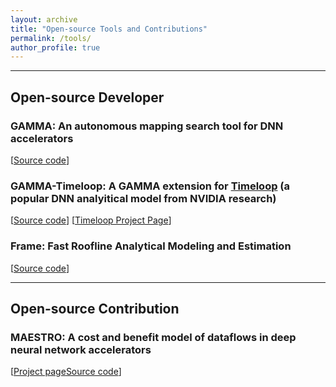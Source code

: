 ```yaml
---
layout: archive
title: "Open-source Tools and Contributions"
permalink: /tools/
author_profile: true
---
```


-----

## Open-source Developer

### GAMMA: An autonomous mapping search tool for DNN accelerators
[[Source code](https://github.com/maestro-project/gamma)]

### GAMMA-Timeloop: A GAMMA extension for [Timeloop](https://github.com/NVlabs/timeloop) (a popular DNN analyitical model from NVIDIA research) 
[[Source code](https://github.com/maestro-project/gamma-timeloop)]
[[Timeloop Project Page](https://timeloop.csail.mit.edu/)]


### Frame: Fast Roofline Analytical Modeling and Estimation
[[Source code](https://github.com/maestro-project/frame)]

------------

## Open-source Contribution

### MAESTRO: A cost and benefit model of dataflows in deep neural network accelerators
[[Project page](https://maestro.ece.gatech.edu/)[Source code](https://github.com/maestro-project/maestro)]


